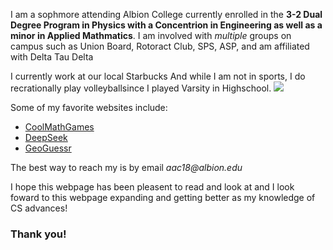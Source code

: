 <html>
  <head>
    <style>
      h1{
        color: red;
        font-size
<h1><b>Intro To Andy Chavez's Life</b></h1>
<h2>Lab Assignment</h2>
      </style>
    </head>
<p>I am a sophmore attending Albion College currently enrolled in the <b>3-2 Dual Degree Program in Physics with a Concentrion in Engineering as well as a minor in Applied Mathmatics</b>. I am involved with <i>multiple</i> groups on campus such as Union Board, Rotoract Club, SPS, ASP, and am affiliated with Delta Tau Delta</p>
<p>I currently work at our local Starbucks And while I am not in sports, I do recrationally play volleyballsince I played Varsity in Highschool.
  <img src=https://github.com/user-attachments/assets/08c9ee97-a5a7-4106-b2f6-d2d9d3f945ad><p>
<p>Some of my favorite websites include:<p>
 <ul>
   <li> <a href="https://www.coolmathgames.com/">CoolMathGames</a></li>
   <li> <a href="https://www.deepseek.com/">DeepSeek</a></li>
   <li> <a href="https://www.geoguessr.com/">GeoGuessr</a></li>
 </ul>
<p>The best way to reach my is by email <em>aac18@albion.edu</em></p>
<p>I hope this webpage has been pleasent to read and look at and I look foward to this webpage expanding and getting better as my knowledge of CS advances!</p>
<h3>Thank you!</h3>

</html>

